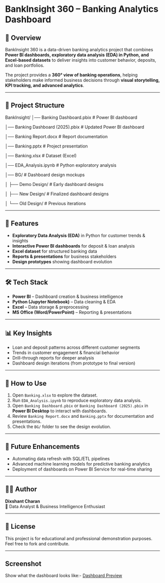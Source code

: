 # BankInsight 360 – Banking Analytics Dashboard

## 📌 Overview
BankInsight 360 is a data-driven banking analytics project that combines **Power BI dashboards, exploratory data analysis (EDA) in Python, and Excel-based datasets** to deliver insights into customer behavior, deposits, and loan portfolios.

The project provides a **360° view of banking operations**, helping stakeholders make informed business decisions through **visual storytelling, KPI tracking, and advanced analytics**.

---

## 📂 Project Structure
BankInsight/
│── Banking Dashboard.pbix # Power BI dashboard

│── Banking Dashboard (2025).pbix # Updated Power BI dashboard

│── Banking Report.docx # Report documentation

│── Banking.pptx # Project presentation

│── Banking.xlsx # Dataset (Excel)

│── EDA_Analysis.ipynb # Python exploratory analysis

│── BG/ # Dashboard design mockups

│ ├── Demo Design/ # Early dashboard designs

│ ├── New Design/ # Finalized dashboard designs

│ └── Old Design/ # Previous iterations

---

## 🚀 Features
- **Exploratory Data Analysis (EDA)** in Python for customer trends & insights  
- **Interactive Power BI dashboards** for deposit & loan analysis  
- **Excel dataset** for structured banking data  
- **Reports & presentations** for business stakeholders  
- **Design prototypes** showing dashboard evolution  

---

## 🛠️ Tech Stack
- **Power BI** – Dashboard creation & business intelligence  
- **Python (Jupyter Notebook)** – Data cleaning & EDA  
- **Excel** – Data storage & preprocessing  
- **MS Office (Word/PowerPoint)** – Reporting & presentations  

---

## 📊 Key Insights
- Loan and deposit patterns across different customer segments  
- Trends in customer engagement & financial behavior  
- Drill-through reports for deeper analysis  
- Dashboard design iterations (from prototype to final version)  

---

## 📜 How to Use
1. Open `Banking.xlsx` to explore the dataset.  
2. Run `EDA_Analysis.ipynb` to reproduce exploratory data analysis.  
3. Open `Banking Dashboard.pbix` or `Banking Dashboard (2025).pbix` in **Power BI Desktop** to interact with dashboards.  
4. Review `Banking Report.docx` and `Banking.pptx` for documentation and presentations.  
5. Check the `BG/` folder to see the design evolution.  

---

## 📌 Future Enhancements
- Automating data refresh with SQL/ETL pipelines  
- Advanced machine learning models for predictive banking analytics  
- Deployment of dashboards on Power BI Service for real-time sharing  

---

## 👨‍💻 Author
**Dixshant Charan**  
📌 Data Analyst & Business Intelligence Enthusiast  

---

## 📄 License
This project is for educational and professional demonstration purposes.  
Feel free to fork and contribute.

---

## Screenshot
Show what the dashboard looks like:- [Dashboard Preview]()
